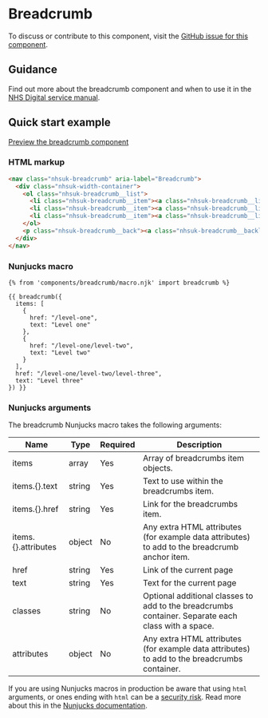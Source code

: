 # Breadcrumb

To discuss or contribute to this component, visit the [GitHub issue for this component](https://github.com/nhsuk/nhsuk-frontend/issues/158).

## Guidance

Find out more about the breadcrumb component and when to use it in the [NHS Digital service manual](https://beta.nhs.uk/service-manual/styles-components-patterns/breadcrumbs).

## Quick start example

[Preview the breadcrumb component](https://nhsuk.github.io/nhsuk-frontend/components/breadcrumb/index.html)

### HTML markup

```html
<nav class="nhsuk-breadcrumb" aria-label="Breadcrumb">
  <div class="nhsuk-width-container">
    <ol class="nhsuk-breadcrumb__list">
      <li class="nhsuk-breadcrumb__item"><a class="nhsuk-breadcrumb__link" href="/level-one">Level one</a></li>
      <li class="nhsuk-breadcrumb__item"><a class="nhsuk-breadcrumb__link" href="/level-one/level-two">Level two</a></li>
      <li class="nhsuk-breadcrumb__item"><a class="nhsuk-breadcrumb__link" href="/level-one/level-two/level-three">Level three</a></li>
    </ol>
    <p class="nhsuk-breadcrumb__back"><a class="nhsuk-breadcrumb__backlink" href="/level-one/level-two/level-three">Back to Level three</a></p>
  </div>
</nav>
```

### Nunjucks macro

```
{% from 'components/breadcrumb/macro.njk' import breadcrumb %}

{{ breadcrumb({
  items: [
    {
      href: "/level-one",
      text: "Level one"
    },
    {
      href: "/level-one/level-two",
      text: "Level two"
    }
  ],
  href: "/level-one/level-two/level-three",
  text: "Level three"
}) }}
```

### Nunjucks arguments

The breadcrumb Nunjucks macro takes the following arguments:

| Name                | Type     | Required  | Description  |
| --------------------|----------|-----------|--------------|
| items               | array    | Yes       | Array of breadcrumbs item objects. |
| items.{}.text       | string   | Yes       | Text to use within the breadcrumbs item. |
| items.{}.href	      | string   | Yes       | Link for the breadcrumbs item. |
| items.{}.attributes	| object   | No        | Any extra HTML attributes (for example data attributes) to add to the breadcrumb anchor item. |
| href                | string   | Yes       | Link of the current page  |
| text                | string   | Yes       | Text for the current page |
| classes             | string   | No        | Optional additional classes to add to the breadcrumbs container. Separate each class with a space. |
| attributes          | object   | No        | Any extra HTML attributes (for example data attributes) to add to the breadcrumbs container. |

If you are using Nunjucks macros in production be aware that using `html` arguments, or ones ending with `html` can be a [security risk](https://developer.mozilla.org/en-US/docs/Glossary/Cross-site_scripting). Read more about this in the [Nunjucks documentation](https://mozilla.github.io/nunjucks/api.html#user-defined-templates-warning).
